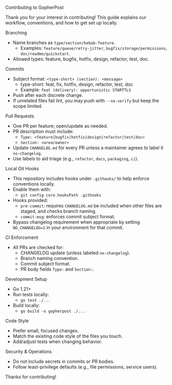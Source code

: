 Contributing to GopherPost

Thank you for your interest in contributing! This guide explains our workflow, conventions, and how to get set up locally.

Branching
- Name branches as `type/section/kebab-feature`.
  - Examples: `feature/queue/retry-jitter`, `bugfix/storage/permissions`, `doc/readme/quickstart`.
- Allowed types: feature, bugfix, hotfix, design, refactor, test, doc.

Commits
- Subject format: `<type-short> (section): <message>`
  - type-short: feat, fix, hotfix, design, refactor, test, doc
  - Example: `feat (delivery): opportunistic STARTTLS`
- Push after each discrete change.
- If unrelated files fail lint, you may push with `--no-verify` but keep the scope limited.

Pull Requests
- One PR per feature; open/update as needed.
- PR description must include:
  - `Type: <feature|bugfix|hotfix|design|refactor|test|doc>`
  - `Section: <area/owner>`
- Update `CHANGELOG.md` for every PR unless a maintainer agrees to label it `no-changelog`.
- Use labels to aid triage (e.g., `refactor`, `docs`, `packaging`, `ci`).

Local Git Hooks
- This repository includes hooks under `.githooks/` to help enforce conventions locally.
- Enable them with:
  - `git config core.hooksPath .githooks`
- Hooks provided:
  - `pre-commit`: requires `CHANGELOG.md` be included when other files are staged, and checks branch naming.
  - `commit-msg`: enforces commit subject format.
- Bypass changelog requirement when appropriate by setting `NO_CHANGELOG=1` in your environment for that commit.

CI Enforcement
- All PRs are checked for:
  - CHANGELOG update (unless labeled `no-changelog`).
  - Branch naming convention.
  - Commit subject format.
  - PR body fields `Type:` and `Section:`.

Development Setup
- Go 1.21+
- Run tests locally:
  - `go test ./...`
- Build locally:
  - `go build -o gopherpost ./...`

Code Style
- Prefer small, focused changes.
- Match the existing code style of the files you touch.
- Add/adjust tests when changing behavior.

Security & Operations
- Do not include secrets in commits or PR bodies.
- Follow least-privilege defaults (e.g., file permissions, service users).

Thanks for contributing!

